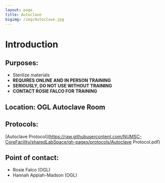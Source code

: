 ```yaml
---
layout: page
title: Autoclave
bigimg: /img/Autoclave.jpg
---
```

# Introduction

## Purposes:
- Sterilize materials
- **REQUIRES ONLINE AND IN PERSON TRAINING**
- **SERIOUSLY, DO NOT USE WITHOUT TRAINING**
- **CONTACT ROSIE FALCO FOR TRAINING**

## Location: OGL Autoclave Room

## Protocols: 

[Autoclave Protocol](https://raw.githubusercontent.com/NUMSC-CoreFacility/sharedLabSpace/gh-pages/protocols/Autoclave Protocol.pdf)

## Point of contact: 
- Rosie Falco (OGL)
- Hannah Appiah-Madson (OGL)


